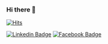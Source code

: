 ### Hi there 👋

[![Hits](https://hits.seeyoufarm.com/api/count/incr/badge.svg?url=https%3A%2F%2Fgithub.com%2Fjeongmincha)](https://hits.seeyoufarm.com)


[![Linkedin Badge](https://img.shields.io/badge/-LinkedIn-blue?style=flat-square&logo=Linkedin&logoColor=white&link=https://www.linkedin.com/in/jeongmincha/)](https://www.linkedin.com/in/jeongmincha/)
[![Facebook Badge](https://img.shields.io/badge/facebook-1877f2?style=flat-square&logo=facebook&logoColor=white&link=https://www.facebook.com/cjm9236)](https://www.facebook.com/cjm9236)               

<!--
**jeongmincha/jeongmincha** is a ✨ _special_ ✨ repository because its `README.md` (this file) appears on your GitHub profile.

Here are some ideas to get you started:

- 🔭 I’m currently working on ...
- 🌱 I’m currently learning ...
- 👯 I’m looking to collaborate on ...
- 🤔 I’m looking for help with ...
- 💬 Ask me about ...
- 📫 How to reach me: ...
- 😄 Pronouns: ...
- ⚡ Fun fact: ...
-->
